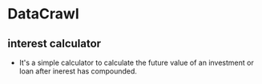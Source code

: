 DataCrawl
=====
interest calculator 
-----

- It's a simple calculator to calculate the future value of an investment or loan after inerest has compounded.
